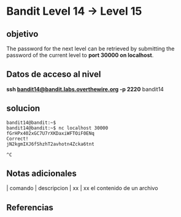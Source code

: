 # Bandit Level 14 -> Level 15



## objetivo
The password for the next level can be retrieved by submitting the password of the current level to **port 30000 on localhost**.

## Datos de acceso al nivel
**ssh bandit14@bandit.labs.overthewire.org -p 2220**
bandit14


## solucion
```bash()
bandit14@bandit:~$ 
bandit14@bandit:~$ nc localhost 30000
fGrHPx402xGC7U7rXKDaxiWFTOiF0ENq
Correct!
jN2kgmIXJ6fShzhT2avhotn4Zcka6tnt

^C
```

## Notas adicionales
| comando | descripcion
| xx | xx el contenido de un archivo 

## Referencias
